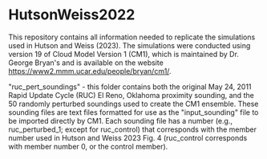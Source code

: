 # HutsonWeiss2022

This repository contains all information needed to replicate the simulations used in Hutson and Weiss (2023). The simulations were conducted using version 19 of Cloud Model Version 1 (CM1), which is maintained by Dr. George Bryan's and is available on the website https://www2.mmm.ucar.edu/people/bryan/cm1/.  

"ruc_pert_soundings" - this folder contains both the original May 24, 2011 Rapid Update Cycle (RUC) El Reno, Oklahoma proximity sounding, and the 50 randomly perturbed soundings used to create the CM1 ensemble. These sounding files are text files formatted for use as the "input_sounding" file to be imported directly by CM1. Each sounding file has a number (e.g., ruc_perturbed_1; except for ruc_control) that corresponds with the member number used in Hutson and Weiss 2023 Fig. 4 (ruc_control corresponds with member number 0, or the control member). 

